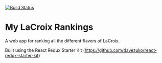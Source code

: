 [![Build Status](https://travis-ci.org/danhipke/my-lacroix-rankings.svg?branch=master)](https://travis-ci.org/danhipke/my-lacroix-rankings)

# My LaCroix Rankings

A web app for ranking all the different flavors of LaCroix.

Built using the React Redux Starter Kit (https://github.com/davezuko/react-redux-starter-kit)
